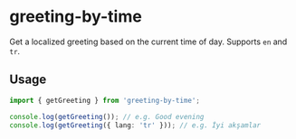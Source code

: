 # greeting-by-time

Get a localized greeting based on the current time of day. Supports `en` and `tr`.

## Usage

```ts
import { getGreeting } from 'greeting-by-time';

console.log(getGreeting()); // e.g. Good evening
console.log(getGreeting({ lang: 'tr' })); // e.g. İyi akşamlar
